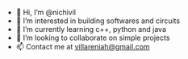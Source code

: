 - 👋 Hi, I’m @nichivil
- 👀 I’m interested in building softwares and circuits
- 🌱 I’m currently learning c++, python and java
- 💞️ I’m looking to collaborate on simple projects
- 📫 Contact me at villareniah@gmail.com

<!---
nichivil/nichivil is a ✨ special ✨ repository because its `README.md` (this file) appears on your GitHub profile.
You can click the Preview link to take a look at your changes.
--->
